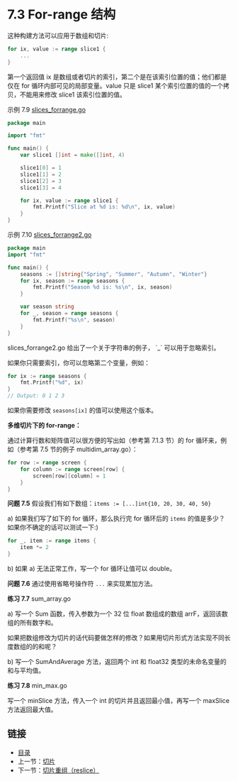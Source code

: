 # 7.3 For-range 结构

这种构建方法可以应用于数组和切片:

```go
for ix, value := range slice1 {
    ...
}
```

第一个返回值 ix 是数组或者切片的索引，第二个是在该索引位置的值；他们都是仅在 for 循环内部可见的局部变量。value 只是 slice1 某个索引位置的值的一个拷贝，不能用来修改 slice1 该索引位置的值。

示例 7.9 [slices\_forrange.go](https://github.com/codeSu97/the-way-to-go_ZH_CN/tree/cb9c3473071aa65151922c4b563acfdbbf0b71e5/eBook/examples/chapter_7/slices_forrange.go)

```go
package main

import "fmt"

func main() {
    var slice1 []int = make([]int, 4)

    slice1[0] = 1
    slice1[1] = 2
    slice1[2] = 3
    slice1[3] = 4

    for ix, value := range slice1 {
        fmt.Printf("Slice at %d is: %d\n", ix, value)
    }
}
```

示例 7.10 [slices\_forrange2.go](https://github.com/codeSu97/the-way-to-go_ZH_CN/tree/cb9c3473071aa65151922c4b563acfdbbf0b71e5/eBook/examples/chapter_7/slices_forrange2.go)

```go
package main
import "fmt"

func main() {
    seasons := []string{"Spring", "Summer", "Autumn", "Winter"}
    for ix, season := range seasons {
        fmt.Printf("Season %d is: %s\n", ix, season)
    }

    var season string
    for _, season = range seasons {
        fmt.Printf("%s\n", season)
    }
}
```

slices_forrange2.go 给出了一个关于字符串的例子， \`_\` 可以用于忽略索引。

如果你只需要索引，你可以忽略第二个变量，例如：

```go
for ix := range seasons {
    fmt.Printf("%d", ix)
}
// Output: 0 1 2 3
```

如果你需要修改 `seasons[ix]` 的值可以使用这个版本。

**多维切片下的 for-range：**

通过计算行数和矩阵值可以很方便的写出如（参考第 7.1.3 节）的 for 循环来，例如（参考第 7.5 节的例子 multidim\_array.go）：

```go
for row := range screen {
    for column := range screen[row] {
        screen[row][column] = 1
    }
}
```

**问题 7.5** 假设我们有如下数组：`items := [...]int{10, 20, 30, 40, 50}`

a\) 如果我们写了如下的 for 循环，那么执行完 for 循环后的 `items` 的值是多少？如果你不确定的话可以测试一下:\)

```go
for _, item := range items {
    item *= 2
}
```

b\) 如果 a\) 无法正常工作，写一个 for 循环让值可以 double。

**问题 7.6** 通过使用省略号操作符 `...` 来实现累加方法。

**练习 7.7** sum\_array.go

a\) 写一个 Sum 函数，传入参数为一个 32 位 float 数组成的数组 arrF，返回该数组的所有数字和。

如果把数组修改为切片的话代码要做怎样的修改？如果用切片形式方法实现不同长度数组的的和呢？

b\) 写一个 SumAndAverage 方法，返回两个 int 和 float32 类型的未命名变量的和与平均值。

**练习 7.8** min\_max.go

写一个 minSlice 方法，传入一个 int 的切片并且返回最小值，再写一个 maxSlice 方法返回最大值。

## 链接

* [目录](directory.md)
* 上一节：[切片](07.2.md)
* 下一节：[切片重组（reslice）](07.4.md)

